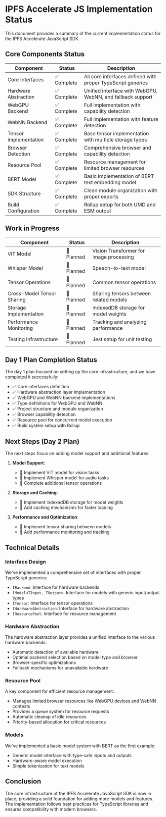 # IPFS Accelerate JS Implementation Status

This document provides a summary of the current implementation status for the IPFS Accelerate JavaScript SDK.

## Core Components Status

| Component | Status | Description |
|-----------|--------|-------------|
| Core Interfaces | ✅ Complete | All core interfaces defined with proper TypeScript generics |
| Hardware Abstraction | ✅ Complete | Unified interface with WebGPU, WebNN, and fallback support |
| WebGPU Backend | ✅ Complete | Full implementation with capability detection |
| WebNN Backend | ✅ Complete | Full implementation with feature detection |
| Tensor Implementation | ✅ Complete | Base tensor implementation with multiple storage types |
| Browser Detection | ✅ Complete | Comprehensive browser and capability detection |
| Resource Pool | ✅ Complete | Resource management for limited browser resources |
| BERT Model | ✅ Complete | Basic implementation of BERT text embedding model |
| SDK Structure | ✅ Complete | Clean module organization with proper exports |
| Build Configuration | ✅ Complete | Rollup setup for both UMD and ESM output |

## Work in Progress

| Component | Status | Description |
|-----------|--------|-------------|
| ViT Model | 🔄 Planned | Vision Transformer for image processing |
| Whisper Model | 🔄 Planned | Speech-to-text model |
| Tensor Operations | 🔄 Planned | Common tensor operations |
| Cross-Model Tensor Sharing | 🔄 Planned | Sharing tensors between related models |
| Storage Implementation | 🔄 Planned | IndexedDB storage for model weights |
| Performance Monitoring | 🔄 Planned | Tracking and analyzing performance |
| Testing Infrastructure | 🔄 Planned | Jest setup for unit testing |

## Day 1 Plan Completion Status

The day 1 plan focused on setting up the core infrastructure, and we have completed it successfully:

- ✅ Core interfaces definition
- ✅ Hardware abstraction layer implementation
- ✅ WebGPU and WebNN backend implementations
- ✅ Type definitions for WebGPU and WebNN
- ✅ Project structure and module organization
- ✅ Browser capability detection
- ✅ Resource pool for concurrent model execution
- ✅ Build system setup with Rollup

## Next Steps (Day 2 Plan)

The next steps focus on adding model support and additional features:

1. **Model Support**:
   - 🔄 Implement ViT model for vision tasks
   - 🔄 Implement Whisper model for audio tasks
   - 🔄 Complete additional tensor operations

2. **Storage and Caching**:
   - 🔄 Implement IndexedDB storage for model weights
   - 🔄 Add caching mechanisms for faster loading

3. **Performance and Optimization**:
   - 🔄 Implement tensor sharing between models
   - 🔄 Add performance monitoring and tracking

## Technical Details

### Interface Design

We've implemented a comprehensive set of interfaces with proper TypeScript generics:

- `IBackend`: Interface for hardware backends
- `IModel<TInput, TOutput>`: Interface for models with generic input/output types
- `ITensor`: Interface for tensor operations
- `IHardwareAbstraction`: Interface for hardware abstraction
- `IResourcePool`: Interface for resource management

### Hardware Abstraction

The hardware abstraction layer provides a unified interface to the various hardware backends:

- Automatic detection of available hardware
- Optimal backend selection based on model type and browser
- Browser-specific optimizations
- Fallback mechanisms for unavailable hardware

### Resource Pool

A key component for efficient resource management:

- Manages limited browser resources like WebGPU devices and WebNN contexts
- Provides a queue system for resource requests
- Automatic cleanup of idle resources
- Priority-based allocation for critical resources

### Models

We've implemented a basic model system with BERT as the first example:

- Generic model interface with type-safe inputs and outputs
- Hardware-aware model execution
- Simple tokenization for text models

## Conclusion

The core infrastructure of the IPFS Accelerate JavaScript SDK is now in place, providing a solid foundation for adding more models and features. The implementation follows best practices for TypeScript libraries and ensures compatibility with modern browsers.